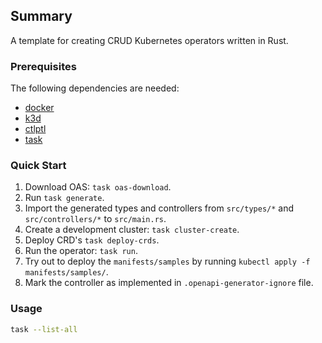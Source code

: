 ## Summary

A template for creating CRUD Kubernetes operators written in Rust.

### Prerequisites

The following dependencies are needed:

- [docker](https://docs.docker.com/engine/install/)
- [k3d](https://k3d.io/v5.6.0/#releases)
- [ctlptl](https://formulae.brew.sh/formula/ctlptl)
- [task](https://taskfile.dev/installation/)

### Quick Start

1. Download OAS: `task oas-download`.
2. Run `task generate`.
3. Import the generated types and controllers from `src/types/*` and `src/controllers/*` to `src/main.rs`.
4. Create a development cluster: `task cluster-create`.
5. Deploy CRD's `task deploy-crds`.
6. Run the operator: `task run`.
7. Try out to deploy the `manifests/samples` by running `kubectl apply -f manifests/samples/`.
8. Mark the controller as implemented in `.openapi-generator-ignore` file.

### Usage

```sh
task --list-all
```
